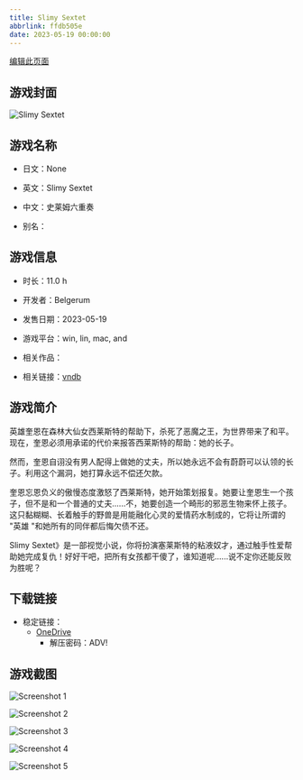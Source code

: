 ```yaml
---
title: Slimy Sextet
abbrlink: ffdb505e
date: 2023-05-19 00:00:00
---
```

[编辑此页面](https://github.com/ACG-3/ADV3-source/blob/main/source/_posts/games/Slimy%20Sextet.md)

## 游戏封面

![Slimy Sextet](https://pan.timero.xyz/d/onedrive/img_lib_001/Slimy%20Sextet_cover.avif)


## 游戏名称

- 日文：None
- 英文：Slimy Sextet
- 中文：史莱姆六重奏

- 别名：


## 游戏信息

- 时长：11.0 h
- 开发者：Belgerum
- 发售日期：2023-05-19
- 游戏平台：win, lin, mac, and
- 相关作品：

- 相关链接：[vndb](https://vndb.org/v31361)


## 游戏简介

英雄奎恩在森林大仙女西莱斯特的帮助下，杀死了恶魔之王，为世界带来了和平。现在，奎恩必须用承诺的代价来报答西莱斯特的帮助：她的长子。

然而，奎恩自诩没有男人配得上做她的丈夫，所以她永远不会有蔚蔚可以认领的长子。利用这个漏洞，她打算永远不偿还欠款。

奎恩忘恩负义的傲慢态度激怒了西莱斯特，她开始策划报复。她要让奎恩生一个孩子，但不是和一个普通的丈夫......不，她要创造一个畸形的邪恶生物来怀上孩子。这只黏糊糊、长着触手的野兽是用能融化心灵的爱情药水制成的，它将让所谓的 "英雄 "和她所有的同伴都后悔欠债不还。

Slimy Sextet》是一部视觉小说，你将扮演塞莱斯特的粘液奴才，通过触手性爱帮助她完成复仇！好好干吧，把所有女孩都干傻了，谁知道呢......说不定你还能反败为胜呢？




## 下载链接

- 稳定链接：
    - [OneDrive](https://pan.timero.xyz/onedrive/adv_lib_001/Slimy%20Sextet)
        - 解压密码：ADV!



## 游戏截图


![Screenshot 1](https://pan.timero.xyz/d/onedrive/img_lib_001/Slimy%20Sextet_Screenshot_1.avif)

![Screenshot 2](https://pan.timero.xyz/d/onedrive/img_lib_001/Slimy%20Sextet_Screenshot_2.avif)

![Screenshot 3](https://pan.timero.xyz/d/onedrive/img_lib_001/Slimy%20Sextet_Screenshot_3.avif)

![Screenshot 4](https://pan.timero.xyz/d/onedrive/img_lib_001/Slimy%20Sextet_Screenshot_4.avif)

![Screenshot 5](https://pan.timero.xyz/d/onedrive/img_lib_001/Slimy%20Sextet_Screenshot_5.avif)

